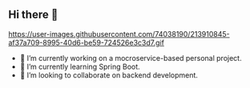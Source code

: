 ## Hi there 👋

<!--
**dilmi214/dilmi214** is a ✨ _special_ ✨ repository because its `README.md` (this file) appears on your GitHub profile.
-->
https://user-images.githubusercontent.com/74038190/213910845-af37a709-8995-40d6-be59-724526e3c3d7.gif
- 🔭 I’m currently working on a mocroservice-based personal project.
- 🌱 I’m currently learning Spring Boot.
- 👯 I’m looking to collaborate on backend development.

